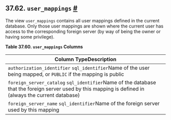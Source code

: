 ## 37.62. `user_mappings` [#](#INFOSCHEMA-USER-MAPPINGS)

The view `user_mappings` contains all user mappings defined in the current database. Only those user mappings are shown where the current user has access to the corresponding foreign server (by way of being the owner or having some privilege).

**Table 37.60. `user_mappings` Columns**

| Column TypeDescription                                                                                                                                 |
| ------------------------------------------------------------------------------------------------------------------------------------------------------ |
| `authorization_identifier` `sql_identifier`Name of the user being mapped, or `PUBLIC` if the mapping is public                                         |
| `foreign_server_catalog` `sql_identifier`Name of the database that the foreign server used by this mapping is defined in (always the current database) |
| `foreign_server_name` `sql_identifier`Name of the foreign server used by this mapping                                                                  |
